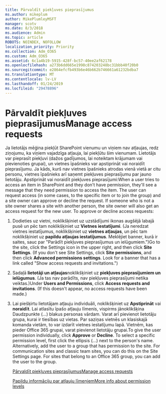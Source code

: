 ```yaml
---
title: Pārvaldīt piekļuves pieprasījumus
ms.author: mikeplum
author: MikePlumleyMSFT
manager: scotv
ms.date: 8/3/2018
ms.audience: Admin
ms.topic: article
ROBOTS: NOINDEX, NOFOLLOW
localization_priority: Priority
ms.collection: Adm_O365
ms.custom: Adm_O365
ms.assetid: 6c1a4b19-5915-428f-bc57-40ee2af62178
ms.openlocfilehash: a273b6dd665e1998c874203248bc31bbb40f20b0
ms.sourcegitcommit: e2864efcfb493b6e46b662b746661a61232bdba7
ms.translationtype: MT
ms.contentlocale: lv-LV
ms.lasthandoff: 01/24/2019
ms.locfileid: "29478896"
---
```

# <a name="manage-access-requests"></a><span data-ttu-id="4d736-102">Pārvaldīt piekļuves pieprasījumus</span><span class="sxs-lookup"><span data-stu-id="4d736-102">Manage access requests</span></span>

<span data-ttu-id="4d736-p101">Ja lietotājs mēģina piekļūt SharePoint vienumu un viņiem nav atļaujas, redz ziņojumu, ka viņiem vajadzīga atļauja, lai piekļūtu šim vienumam. Lietotājs var pieprasīt piekļuvi (dažos gadījumos, lai noteiktam krājumam vai pievienoties grupai), un vietnes īpašnieks var apstiprināt vai noraidīt pieprasījumu. Ja kāds, kurš nav vietnes īpašnieks atrodas vienā vietā ar citu personu, vietnes īpašnieks arī saņemt piekļuves pieprasījumu par jauno lietotāju. Apstiprināt vai noraidīt piekļuves pieprasījumi:</span><span class="sxs-lookup"><span data-stu-id="4d736-p101">When a user tries to access an item in SharePoint and they don't have permission, they'll see a message that they need permission to access the item. The user can request access (in some cases, to the specific item or to join the group) and a site owner can approve or decline the request. If someone who is not a site owner shares a site with another person, the site owner will also get an access request for the new user. To approve or decline access requests:</span></span>
  
1. <span data-ttu-id="4d736-p102">Dodieties uz vietni, noklikšķiniet uz uzstādījumi ikonas augšējā labajā pusē un pēc tam noklikšķiniet uz **Vietnes iestatījumi**. (Ja neredzat vietnes iestatījumus, noklikšķiniet uz **vietnes atļaujas**, un pēc tam noklikšķiniet uz **papildu atļaujas iestatījumus**. Meklējiet banner, kurā ir saites, sauc par "Parādīt piekļuves pieprasījumus un ielūgumiem.")</span><span class="sxs-lookup"><span data-stu-id="4d736-p102">Go to the site, click the Settings icon in the upper right, and then click **Site Settings**. (If you don't see Site Settings, click **Site permissions**, and then click **Advanced permissions settings**. Look for a banner that has a link called "Show access requests and invitations.")</span></span>
    
2. <span data-ttu-id="4d736-p103">Sadaļā **lietotāji un atļaujas**noklikšķiniet uz **piekļuves pieprasījumiem un ielūgumus**. (Ja tas nav parādīts, nav piekļuves pieprasījumi netika veiktas.)</span><span class="sxs-lookup"><span data-stu-id="4d736-p103">Under **Users and Permissions**, click **Access requests and invitations**. (If this doesn't appear, no access requests have been made.)</span></span>
    
3. <span data-ttu-id="4d736-p104">Lai piešķirtu lietotājam atļauju individuāli, noklikšķiniet uz **Apstiprināt** vai **noraidīt**. Lai atlasītu īpašo atļauju līmenis, vispirms jānoklikšķina Daudzpunkte (…) blakus personas vārdam. Varat arī pievienot lietotāju grupa, kurai ir tiesības uz vietas. Par saziņas vietnēs un klasiskajā komanda vietām, to var izdarīt vietnes iestatījumu lapā. Vietnēm, kas pieder Office 365 grupai, varat pievienot lietotāju grupai.</span><span class="sxs-lookup"><span data-stu-id="4d736-p104">To give the user permission individually, click **Approve** or **Decline**. To select a specific permission level, first click the ellipsis (...) next to the person's name. Alternatively, add the user to a group that has permission to the site. For communication sites and classic team sites, you can do this on the Site Settings page. For sites that belong to an Office 365 group, you can add the user to the group.</span></span>
    
    [<span data-ttu-id="4d736-117">Pārvaldīt piekļuves pieprasījumus</span><span class="sxs-lookup"><span data-stu-id="4d736-117">Manage access requests </span></span>](https://go.microsoft.com/fwlink/?linkid=2008747)
    
    [<span data-ttu-id="4d736-118">Papildu informāciju par atļauju līmeņiem</span><span class="sxs-lookup"><span data-stu-id="4d736-118">More info about permission levels</span></span>](https://go.microsoft.com/fwlink/?linkid=867071)
    

